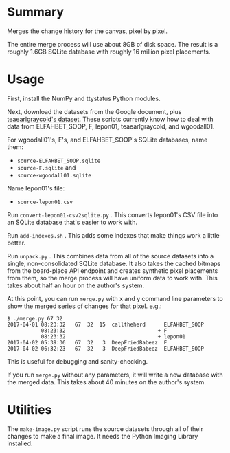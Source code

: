 Summary
=======

Merges the change history for the canvas, pixel by pixel.

The entire merge process will use about 8GB of disk space.  The result is
a roughly 1.6GB SQLite database with roughly 16 million pixel placements.


Usage
=====

First, install the NumPy and ttystatus Python modules.

Next, download the datasets from the Google document, plus
[teaearlgraycold's dataset][teaearlgray].  These scripts currently know
how to deal with data from ELFAHBET_SOOP, F, lepon01, teaearlgraycold, and
wgoodall01.

  [teaearlgray]: https://www.reddit.com/r/PlaceDevs/comments/634nzu/_/dfyq6m8/?context=3

For wgoodall01's, F's, and ELFAHBET_SOOP's SQLite databases, name them:

 * `source-ELFAHBET_SOOP.sqlite`
 * `source-F.sqlite` and
 * `source-wgoodall01.sqlite`

Name lepon01's file:

 * `source-lepon01.csv`

Run `convert-lepon01-csv2sqlite.py` .  This converts lepon01's CSV file
into an SQLite database that's easier to work with.

Run `add-indexes.sh` .  This adds some indexes that make things work a
little better.

Run `unpack.py` .  This combines data from all of the source datasets into
a single, non-consolidated SQLite database.  It also takes the cached
bitmaps from the board-place API endpoint and creates synthetic pixel
placements from them, so the merge process will have uniform data to work
with.  This takes about half an hour on the author's system.

At this point, you can run `merge.py` with x and y command line parameters
to show the merged series of changes for that pixel.  e.g.:

    $ ./merge.py 67 32
    2017-04-01 08:23:32   67  32  15  calltheherd      ELFAHBET_SOOP
               08:23:32                              + F
               08:23:32                              + lepon01
    2017-04-02 05:39:36   67  32   3  DeepFriedBabeez  F
    2017-04-02 06:32:23   67  32   3  DeepFriedBabeez  ELFAHBET_SOOP

This is useful for debugging and sanity-checking.

If you run `merge.py` without any parameters, it will write a new database
with the merged data.  This takes about 40 minutes on the author's system.


Utilities
=========

The `make-image.py` script runs the source datasets through all of their
changes to make a final image.  It needs the Python Imaging Library
installed.
